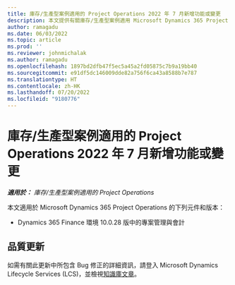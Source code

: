 ```yaml
---
title: 庫存/生產型案例適用的 Project Operations 2022 年 7 月新增功能或變更
description: 本文提供有關庫存/生產型案例適用 Microsoft Dynamics 365 Project Operations 2022 年 7 月發行版本中所提供之品質更新的資訊。
author: ramagadu
ms.date: 06/03/2022
ms.topic: article
ms.prod: ''
ms.reviewer: johnmichalak
ms.author: ramagadu
ms.openlocfilehash: 1897bd2dfb47f5ec5a45a2fd05875c7b9a19bb40
ms.sourcegitcommit: e91df5dc146009dde82a756f6ca43a8588b7e787
ms.translationtype: HT
ms.contentlocale: zh-HK
ms.lasthandoff: 07/20/2022
ms.locfileid: "9180776"
---
```

# <a name="whats-new-or-changed-in-project-operations-july-2022-for-stockedproduction-based-scenarios"></a>庫存/生產型案例適用的 Project Operations 2022 年 7 月新增功能或變更

_**適用於：** 庫存/生產型案例適用的 Project Operations_

本文適用於 Microsoft Dynamics 365 Project Operations 的下列元件和版本：

- Dynamics 365 Finance 環境 10.0.28 版中的專案管理與會計

## <a name="quality-updates"></a>品質更新

如需有關此更新中所包含 Bug 修正的詳細資訊，請登入 Microsoft Dynamics Lifecycle Services (LCS)，並檢視[知識庫文章](https://fix.lcs.dynamics.com/Issue/Details?bugId=694438)。

